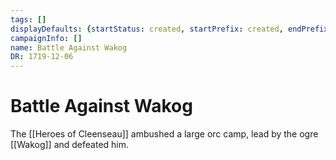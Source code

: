 ```yaml
---
tags: []
displayDefaults: {startStatus: created, startPrefix: created, endPrefix: destroyed, endStatus: destroyed}
campaignInfo: []
name: Battle Against Wakog
DR: 1719-12-06
---
```


# Battle Against Wakog

The [[Heroes of Cleenseau]] ambushed a large orc camp, lead by the ogre [[Wakog]] and defeated him.